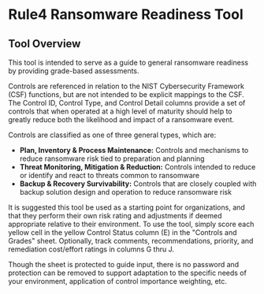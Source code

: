 # Rule4 Ransomware Readiness Tool

## Tool Overview
This tool is intended to serve as a guide to general ransomware readiness by providing grade-based assessments. 

Controls are referenced in relation to the NIST Cybersecurity Framework (CSF) functions, but are not intended to be explicit mappings to the CSF. The Control ID, Control Type, and Control Detail columns provide a set of controls that when operated at a high level of maturity should help to greatly reduce both the likelihood and impact of a ransomware event. 

Controls are classified as one of three general types, which are:
 * __Plan, Inventory & Process Maintenance:__ Controls and mechanisms to reduce ransomware risk tied to preparation and planning
 * __Threat Monitoring, Mitigation & Reduction:__ Controls intended to reduce or identify and react to threats common to ransomware
 * __Backup & Recovery Survivability:__ Controls that are closely coupled with backup solution design and operation to reduce ransomware risk

It is suggested this tool be used as a starting point for organizations, and that they perform their own risk rating and adjustments if deemed appropriate relative to their environment. To use the tool, simply score each yellow cell in the yellow Control Status column (E) in the "Controls and Grades" sheet. Optionally, track comments, recommendations, priority, and remediation cost/effort ratings in columns G thru J.

Though the sheet is protected to guide input, there is no password and protection can be removed to support adaptation to the specific needs of your environment, application of control importance weighting, etc.

